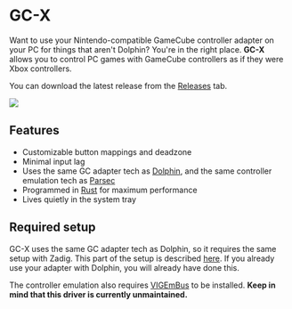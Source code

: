 # GC-X
Want to use your Nintendo-compatible GameCube controller adapter on your PC for things that aren't Dolphin?
You're in the right place.
**GC-X** allows you to control PC games with GameCube controllers as if they were Xbox controllers.

You can download the latest release from the [Releases](https://github.com/skyfloogle/gc-x/releases/latest) tab.

![](./assets/screenshot.png)

## Features
* Customizable button mappings and deadzone
* Minimal input lag
* Uses the same GC adapter tech as [Dolphin](https://dolphin-emu.org/), and the same controller emulation tech as [Parsec](https://parsec.app/)
* Programmed in [Rust](https://www.rust-lang.org/) for maximum performance
* Lives quietly in the system tray

## Required setup
GC-X uses the same GC adapter tech as Dolphin, so it requires the same setup with Zadig.
This part of the setup is described [here](https://dolphin-emu.org/docs/guides/how-use-official-gc-controller-adapter-wii-u/#Using_Zadig).
If you already use your adapter with Dolphin, you will already have done this.

The controller emulation also requires [VIGEmBus](https://github.com/ViGEm/ViGEmBus/releases) to be installed.
**Keep in mind that this driver is currently unmaintained.**
